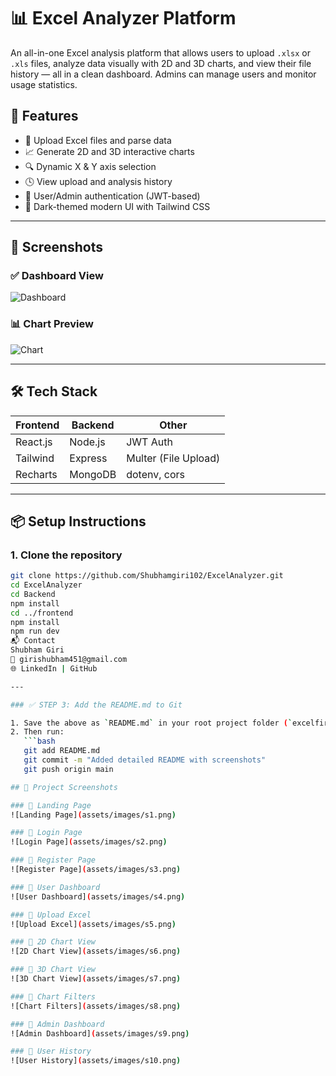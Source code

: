# 📊 Excel Analyzer Platform

An all-in-one Excel analysis platform that allows users to upload `.xlsx` or `.xls` files, analyze data visually with 2D and 3D charts, and view their file history — all in a clean dashboard. Admins can manage users and monitor usage statistics.

## 🚀 Features

- 📂 Upload Excel files and parse data
- 📈 Generate 2D and 3D interactive charts
- 🔍 Dynamic X & Y axis selection
- 🕓 View upload and analysis history
- 👤 User/Admin authentication (JWT-based)
- 🎨 Dark-themed modern UI with Tailwind CSS

---

## 📸 Screenshots

### ✅ Dashboard View  
![Dashboard](./frontend/src/images/dashboard.png)

### 📊 Chart Preview  
![Chart](./frontend/src/images/chart.png)

---

## 🛠️ Tech Stack

| Frontend  | Backend   | Other       |
|-----------|-----------|-------------|
| React.js  | Node.js   | JWT Auth    |
| Tailwind  | Express   | Multer (File Upload) |
| Recharts  | MongoDB   | dotenv, cors |

---

## 📦 Setup Instructions

### 1. Clone the repository

```bash
git clone https://github.com/Shubhamgiri102/ExcelAnalyzer.git
cd ExcelAnalyzer
cd Backend
npm install
cd ../frontend
npm install
npm run dev
📬 Contact
Shubham Giri
📧 girishubham451@gmail.com
🌐 LinkedIn | GitHub

---

### ✅ STEP 3: Add the README.md to Git

1. Save the above as `README.md` in your root project folder (`excelfirebase/`).
2. Then run:
   ```bash
   git add README.md
   git commit -m "Added detailed README with screenshots"
   git push origin main

## 📸 Project Screenshots

### 🔹 Landing Page
![Landing Page](assets/images/s1.png)

### 🔹 Login Page
![Login Page](assets/images/s2.png)

### 🔹 Register Page
![Register Page](assets/images/s3.png)

### 🔹 User Dashboard
![User Dashboard](assets/images/s4.png)

### 🔹 Upload Excel
![Upload Excel](assets/images/s5.png)

### 🔹 2D Chart View
![2D Chart View](assets/images/s6.png)

### 🔹 3D Chart View
![3D Chart View](assets/images/s7.png)

### 🔹 Chart Filters
![Chart Filters](assets/images/s8.png)

### 🔹 Admin Dashboard
![Admin Dashboard](assets/images/s9.png)

### 🔹 User History
![User History](assets/images/s10.png)













